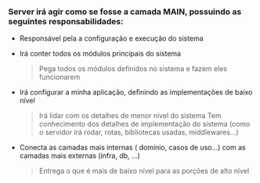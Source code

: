 ### Server irá agir como se fosse a camada MAIN, possuindo as seguintes responsabilidades:
- Responsável pela a configuração e execução do sistema

- Irá conter todos os módulos principais do sistema
	> Pega todos os módulos definidos no sistema e fazem eles funcionarem

- Irá configurar a minha aplicação, definindo as implementações de baixo nível
  > Irá lidar com os detalhes de menor nível do sistema
  > Tem conhecimento dos detalhes de implementação do sistema (como o servidor irá rodar, rotas, bibliotecas usadas, middlewares...)

- Conecta as camadas mais internas ( domínio, casos de uso...) com as camadas mais externas (infra, db, ...)
	> Entrega o que é mais de baixo nível para as porções de alto nível
